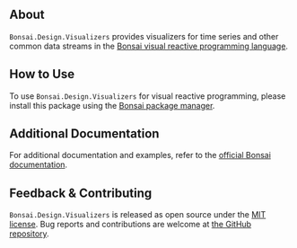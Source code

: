 ## About

`Bonsai.Design.Visualizers` provides visualizers for time series and other common data streams in the [Bonsai visual reactive programming language](https://bonsai-rx.org).

## How to Use

To use `Bonsai.Design.Visualizers` for visual reactive programming, please install this package using the [Bonsai package manager](https://bonsai-rx.org/docs/articles/packages.html).

## Additional Documentation

For additional documentation and examples, refer to the [official Bonsai documentation](https://bonsai-rx.org/docs/api/Bonsai.Design.Visualizers.html).

## Feedback & Contributing

`Bonsai.Design.Visualizers` is released as open source under the [MIT license](https://licenses.nuget.org/MIT). Bug reports and contributions are welcome at [the GitHub repository](https://github.com/bonsai-rx/bonsai).